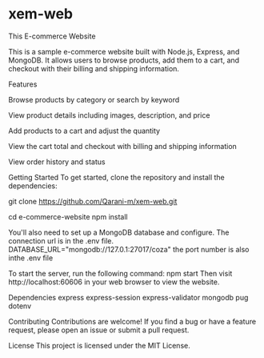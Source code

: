 # xem-web
This E-commerce Website

This is a sample e-commerce website built with Node.js, Express, and MongoDB. It allows users to browse products, add them to a cart, and checkout with their billing and shipping information.

Features

Browse products by category or search by keyword

View product details including images, description, and price

Add products to a cart and adjust the quantity

View the cart total and checkout with billing and shipping information

View order history and status



Getting Started
To get started, clone the repository and install the dependencies:


git clone https://github.com/Qarani-m/xem-web.git


cd e-commerce-website
npm install



You'll also need to set up a MongoDB database and configure.
The connection url is in the .env file.
DATABASE_URL="mongodb://127.0.1:27017/coza"
the port number is also inthe .env file



To start the server, run the following command:
npm start 
Then visit http://localhost:60606 in your web browser to view the website.



Dependencies
express
express-session
express-validator
mongodb
pug
dotenv



Contributing
Contributions are welcome! If you find a bug or have a feature request, please open an issue or submit a pull request.


License
This project is licensed under the MIT License.
